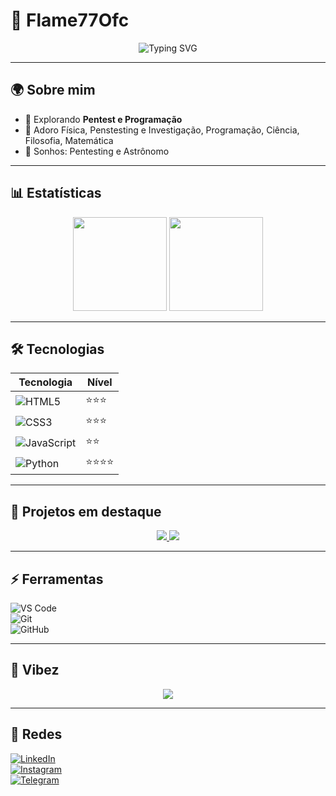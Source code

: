 # 🌌 Flame77Ofc

<p align="center">
    <img src="https://readme-typing-svg.herokuapp.com?font=Fira+Code&size=22&duration=4000&pause=1000&color=3498db&center=true&vCenter=true&width=600&lines=Flame;Paixão+Por+Estudar;Estudando+Para+Ser+Pentester+e+Astrônomo;" alt="Typing SVG" />
</p>

---

## 🌍 Sobre mim  
- 🔭 Explorando **Pentest e Programação**  
- 🌌 Adoro Física, Penstesting e Investigação, Programação, Ciência, Filosofia, Matemática
- 💭 Sonhos: Pentesting e Astrônomo

---

## 📊 Estatísticas
<p align="center">
  <img src="https://github-readme-stats.vercel.app/api?username=Flame77ofc&show_icons=true&theme=tokyonight&hide_border=true&count_private=true" height="150"/>
  <img src="https://github-readme-stats.vercel.app/api/top-langs/?username=Flame77ofc&layout=compact&theme=tokyonight&hide_border=true" height="150"/>
</p>

---

## 🛠️ Tecnologias  
| Tecnologia | Nível |
|------------|-------|
| ![HTML5](https://img.shields.io/badge/HTML5-E34F26?style=for-the-badge&logo=html5&logoColor=white) | ⭐⭐⭐ |
| ![CSS3](https://img.shields.io/badge/CSS3-1572B6?style=for-the-badge&logo=css3&logoColor=white) | ⭐⭐⭐ |
| ![JavaScript](https://img.shields.io/badge/JavaScript-F7DF1E?style=for-the-badge&logo=javascript&logoColor=black) | ⭐⭐ |
| ![Python](https://img.shields.io/badge/Python-3776AB?style=for-the-badge&logo=python&logoColor=white) | ⭐⭐⭐⭐ |

---

## 🚀 Projetos em destaque
<p align="center">
  <a href="https://github.com/Flame77ofc/python-tutorial">
    <img src="https://github-readme-stats.vercel.app/api/pin/?username=Flame77ofc&repo=python-tutorial&theme=tokyonight&hide_border=true"/>
  </a>
  <a href="https://github.com/Flame77ofc/JavaScript">
    <img src="https://github-readme-stats.vercel.app/api/pin/?username=Flame77ofc&repo=JavaScript&theme=tokyonight&hide_border=true"/>
  </a>
</p>

---

## ⚡ Ferramentas  
![VS Code](https://img.shields.io/badge/VS_Code-007ACC?style=for-the-badge&logo=visual-studio-code&logoColor=white)  
![Git](https://img.shields.io/badge/Git-F05032?style=for-the-badge&logo=git&logoColor=white)  
![GitHub](https://img.shields.io/badge/GitHub-181717?style=for-the-badge&logo=github&logoColor=white)  

---

## 🎵 Vibez
<p align="center">
  <img src="https://spotify-github-profile.vercel.app/api/view?uid=your_spotify_id&cover_image=true&theme=default&show_offline=false&background_color=000000&bar_color=ff5733" />
</p>

---

## 🔗 Redes
[![LinkedIn](https://img.shields.io/badge/LinkedIn-0077B5?style=for-the-badge&logo=linkedin&logoColor=white)](https://linkedin.com)  
[![Instagram](https://img.shields.io/badge/Instagram-E1306C?style=for-the-badge&logo=instagram&logoColor=white)](https://instagram.com)  
[![Telegram](https://img.shields.io/badge/Telegram-0088cc?style=for-the-badge&logo=telegram&logoColor=white)](https://t.me)  
